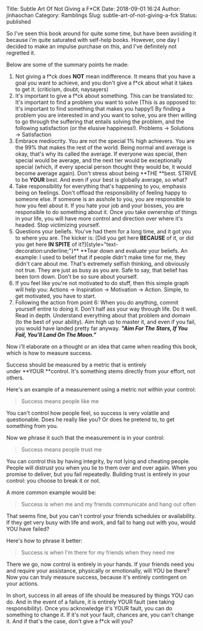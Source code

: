Title: Subtle Art Of Not Giving a F*CK
Date: 2018-09-01 16:24
Author: jinhaochan
Category: Ramblings
Slug: subtle-art-of-not-giving-a-fck
Status: published

So I've seen this book around for quite some time, but have been avoiding it because i'm quite saturated with self-help books. However, one day I decided to make an impulse purchase on this, and I've definitely not regretted it.

Below are some of the summary points he made:

1.  Not giving a f\*ck does **NOT** mean indifference. It means that you have a goal you want to achieve, and you don't give a f\*ck about what it takes to get it. (criticism, doubt, naysayers)
2.  It's important to give a f\*ck about something. This can be translated to: It's important to find a problem you want to solve (This is as opposed to: It's important to find something that makes you happy!) By finding a problem you are interested in and you want to solve, you are then willing to go through the suffering that entails solving the problem, and the following satisfaction (or the elusive happiness!). Problems -&gt; Solutions -&gt; Satisfaction
3.  Embrace mediocrity. You are not the special 1% high achievers. You are the 99% that makes the rest of the world. Being normal and average is okay, that's why its called the average. If everyone was special, then special would be average, and the next tier would be exceptionally special (which, if every special person thought they would be, it would become average again). Don't stress about being **THE **best. STRIVE to be **YOUR** best. And even if your best is globally average, so what?
4.  Take responsibility for everything that's happening to you, emphasis being on feelings. Don't offload the responsibility of feeling happy to someone else. If someone is an asshole to you, you are responsible to how you feel about it. If you hate your job and your bosses, you are responsible to do something about it. Once you take ownership of things in your life, you will have more control and direction over where it's headed. Stop victimizing yourself.
5.  Questions your beliefs. You've had them for a long time, and it got you to where you are. The kicker is: [Did you get here **BECAUSE** of it, or did you get here **IN SPITE** of it?]{style="text-decoration:underline;"}** **Tear down and evaluate your beliefs. An example: I used to belief that if people didn't make time for me, they didn't care about me. That's extremely selfish thinking, and obviously not true. They are just as busy as you are. Safe to say, that belief has been torn down. Don't be so sure about yourself.
6.  If you feel like you're not motivated to do stuff, then this simple graph will help you: Actions -&gt; Inspiration -&gt; Motivation -&gt; Action. Simple, to get motivated, you have to start.
7.  Following the action from point 6: When you do anything, commit yourself entire to doing it. Don't half ass your way through life. Do it well. Read in depth. Understand everything about that problem and domain (to the best of your ability). Aim high up to master it, and even if you fail, you would have landed pretty far anyway. ***"Aim For The Stars, If You Fail, You'll Land On The Moon."***

Now i'll elaborate on a thought or an idea that came when reading this book, which is how to measure success.

Success should be measured by a metric that is entirely under **YOUR **control. It's something stems directly from your effort, not others.

Here's an example of a measurement using a metric not within your control:

> Success means people like me

You can't control how people feel, so success is very volatile and questionable. Does he really like you? Or does he pretend to, to get something from you.

Now we phrase it such that the measurement is in your control:

> Success means people trust me

You can control this by having integrity, by not lying and cheating people. People will distrust you when you lie to them over and over again. When you promise to deliver, but you fail repeatedly. Building trust is entirely in your control: you choose to break it or not.

A more common example would be:

> Success is when me and my friends communicate and hang out often

That seems fine, but you can't control your friends schedules or availability. If they get very busy with life and work, and fail to hang out with you, would YOU have failed?

Here's how to phrase it better:

> Success is when I'm there for my friends when they need me

There we go, now control is entirely in your hands. If your friends need you and require your assistance, physically or emotionally, will YOU be there? Now you can truly measure success, because it's entirely contingent on your actions.

In short, success in all areas of life should be measured by things YOU can do. And in the event of a failure, it is entirely YOUR fault (see taking responsibility). Once you acknowledge it's YOUR fault, you can do something to change it. If it's not your fault, chances are, you can't change it. And if that's the case, don't give a f\*ck will you?
